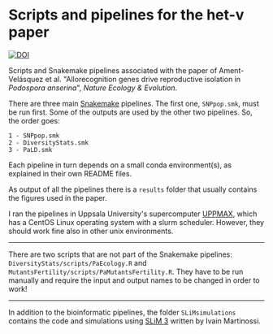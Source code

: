 # Scripts and pipelines for the het-v paper

[![DOI](https://zenodo.org/badge/250273621.svg)](https://zenodo.org/badge/latestdoi/250273621)

Scripts and Snakemake pipelines associated with the paper of Ament-Velásquez et al. "Allorecognition genes drive reproductive isolation in *Podospora anserina*", *Nature Ecology & Evolution*.

There are three main [Snakemake](https://snakemake.readthedocs.io/en/stable/) pipelines. The first one, `SNPpop.smk`, must be run first. Some of the outputs are used by the other two pipelines. So, the order goes:

    1 - SNPpop.smk
    2 - DiversityStats.smk
    3 - PaLD.smk

Each pipeline in turn depends on a small conda environment(s), as explained in their own README files.

As output of all the pipelines there is a `results` folder that usually contains the figures used in the paper. 

I ran the pipelines in Uppsala University's supercomputer [UPPMAX](https://uppmax.uu.se/), which has a CentOS Linux operating system with a slurm scheduler. However, they should work fine also in other unix environments.

---

There are two scripts that are not part of the Snakemake pipelines: `DiversityStats/scripts/PaEcology.R` and `MutantsFertility/scripts/PaMutantsFertility.R`. They have to be run manually and require the input and output names to be changed in order to work!

---

In addition to the bioinformatic pipelines, the folder `SLiMsimulations` contains the code and simulations using [SLiM 3](https://academic.oup.com/mbe/article/36/3/632/5229931) written by Ivain Martinossi.
  